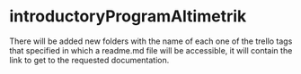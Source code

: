 # introductoryProgramAltimetrik
There will be added new folders with the name of each one of the trello tags that specified in which a readme.md file will be accessible, it will contain the link to 
get to the requested documentation.

